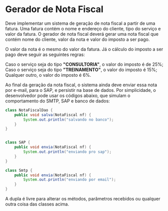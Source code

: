 # Gerador de Nota Fiscal

Deve implementar um sistema de geração de nota fiscal a partir de uma fatura. Uma fatura contém o nome e endereço do cliente, tipo do serviço e valor da fatura. O gerador de nota fiscal deverá gerar uma nota fiscal que contém nome do cliente, valor da nota e valor do imposto a ser pago.

O valor da nota é o mesmo do valor da fatura. Já o cálculo do imposto a ser pago deve seguir as seguintes regras:

Caso o serviço seja do tipo **"CONSULTORIA"**, o valor do imposto é de 25%;
Caso o serviço seja do tipo **"TREINAMENTO"**, o valor do imposto é 15%;
Qualquer outro, o valor do imposto é 6%.

Ao final da geração da nota fiscal, o sistema ainda deve enviar essa nota por e-mail, para o SAP, e persistir na base de dados. Por simplicidade, o desenvolvedor pode usar os códigos abaixo, que simulam o comportamento do SMTP, SAP e banco de dados:

```java
class NotaFiscalDao {
	public void salva(NotaFiscal nf) {
		System.out.println("salvando no banco");
	}
}


class SAP {
	public void envia(NotaFiscal nf) {
		System.out.println("enviando pro sap");
	}
}

class Smtp {
	public void envia(NotaFiscal nf) {
		System.out.println("enviando por email");
	}
}
```

A dupla é livre para alterar os métodos, parâmetros recebidos ou qualquer outra coisa das classes acima.
